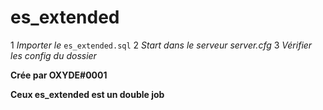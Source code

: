 # es_extended

1 *Importer le* ``es_extended.sql``
2 *Start dans le serveur server.cfg*
3 *Vérifier les config du dossier*

**Crée par OXYDE#0001**


**Ceux es_extended est un double job**
